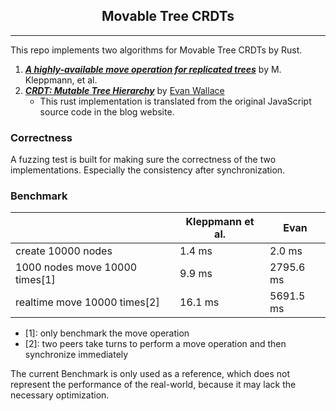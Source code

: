 <h2 align="center">Movable Tree CRDTs</h3>

---

This repo implements two algorithms for Movable Tree CRDTs by Rust.

1. **_[A highly-available move operation for replicated trees](https://martin.kleppmann.com/2021/10/07/crdt-tree-move-operation.html)_** by M. Kleppmann, et al.
2. **_[CRDT: Mutable Tree Hierarchy](https://madebyevan.com/algos/crdt-mutable-tree-hierarchy/)_** by [Evan Wallace](https://madebyevan.com/)
   - This rust implementation is translated from the original JavaScript source code in the blog website.

### Correctness

A fuzzing test is built for making sure the correctness of the two implementations. Especially the consistency after synchronization.

### Benchmark

|                                | Kleppmann et al. | Evan      |
| ------------------------------ | ---------------- | --------- |
| create 10000 nodes             | 1.4 ms           | 2.0 ms    |
| 1000 nodes move 10000 times[1] | 9.9 ms           | 2795.6 ms |
| realtime move 10000 times[2]   | 16.1 ms          | 5691.5 ms |

- [1]: only benchmark the move operation
- [2]: two peers take turns to perform a move operation and then synchronize immediately

The current Benchmark is only used as a reference, which does not represent the performance of the real-world, because it may lack the necessary optimization.
